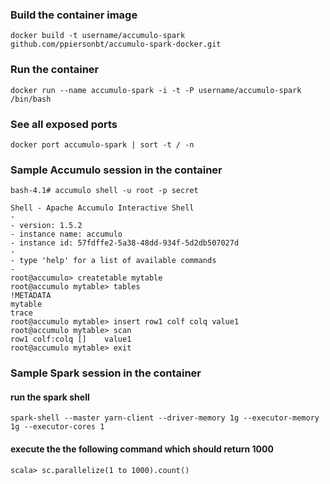 ### Build the container image

```shell
docker build -t username/accumulo-spark github.com/ppiersonbt/accumulo-spark-docker.git
```

### Run the container

```shell
docker run --name accumulo-spark -i -t -P username/accumulo-spark /bin/bash
```

### See all exposed ports

```shell
docker port accumulo-spark | sort -t / -n
```


### Sample Accumulo session in the container

```shell
bash-4.1# accumulo shell -u root -p secret

Shell - Apache Accumulo Interactive Shell
-
- version: 1.5.2
- instance name: accumulo
- instance id: 57fdffe2-5a38-48dd-934f-5d2db507027d
-
- type 'help' for a list of available commands
-
root@accumulo> createtable mytable
root@accumulo mytable> tables
!METADATA
mytable
trace
root@accumulo mytable> insert row1 colf colq value1
root@accumulo mytable> scan
row1 colf:colq []    value1
root@accumulo mytable> exit
```

### Sample Spark session in the container

#### run the spark shell

```
spark-shell --master yarn-client --driver-memory 1g --executor-memory 1g --executor-cores 1
```

#### execute the the following command which should return 1000

```
scala> sc.parallelize(1 to 1000).count()
```
